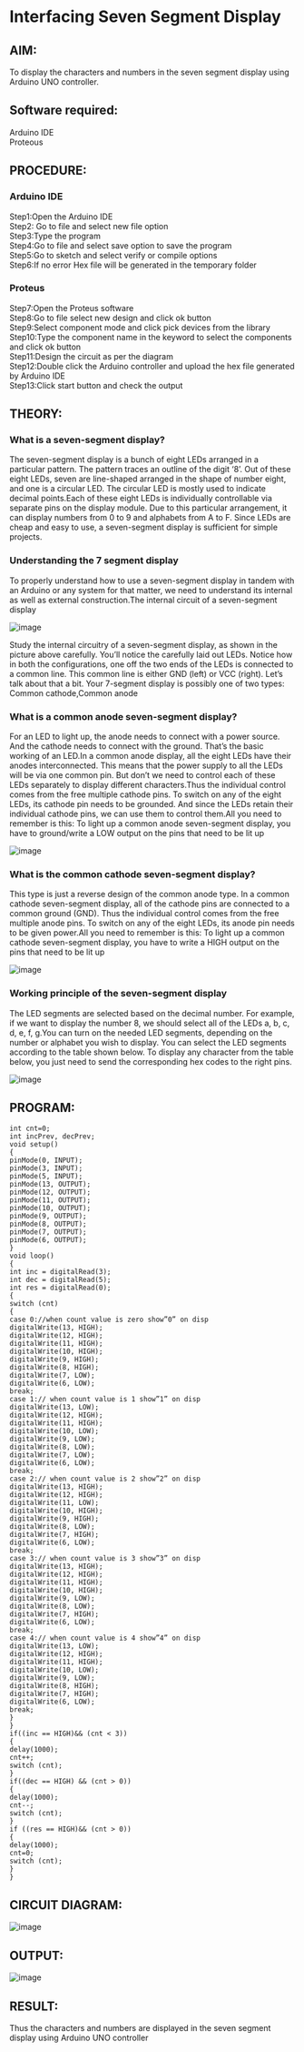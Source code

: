 # Interfacing Seven Segment Display

## AIM:
To display the characters and numbers in the seven segment display using Arduino UNO controller.

## Software required:
Arduino IDE </br>
Proteous

## PROCEDURE:
### Arduino IDE
Step1:Open the Arduino IDE </br>
Step2: Go to file and select new file option </br>
Step3:Type the program </br>
Step4:Go to file and select save option to save the program </br>
Step5:Go to sketch and select verify or compile options </br>
Step6:If no error Hex file will be generated in the temporary folder </br>
### Proteus
Step7:Open the Proteus software </br>
Step8:Go to file select new design and click ok button </br>
Step9:Select component mode and click pick devices from the library </br>
Step10:Type the component name in the keyword to select the components and click ok button </br>
Step11:Design the circuit as per the diagram </br>
Step12:Double click the Arduino controller and upload the hex file generated by Arduino IDE </br>
Step13:Click start button and check the output

## THEORY:

### What is a seven-segment display?

The seven-segment display is a bunch of eight LEDs arranged in a particular pattern. The pattern traces an outline of the digit ‘8’. Out of these eight LEDs, seven are line-shaped arranged in the shape of number eight, and one is a circular LED. The circular LED is mostly used to indicate decimal points.Each of these eight LEDs is individually controllable via separate pins on the display module. Due to this particular arrangement, it can display numbers from 0 to 9 and alphabets from A to F. Since LEDs are cheap and easy to use, a seven-segment display is sufficient for simple projects.

### Understanding the 7 segment display

To properly understand how to use a seven-segment display in tandem with an Arduino or any system for that matter, we need to understand its internal as well as external construction.The internal circuit of a seven-segment display

![image](https://user-images.githubusercontent.com/71547910/235332708-1cd24f92-c15c-44eb-aade-e2bad64f6f5b.png)

Study the internal circuitry of a seven-segment display, as shown in the picture above carefully. You’ll notice the carefully laid out LEDs. Notice how in both the configurations, one off the two ends of the LEDs is connected to a common line. This common line is either GND (left) or VCC (right). Let’s talk about that a bit. Your 7-segment display is possibly one of two types: Common cathode,Common anode

### What is a common anode seven-segment display?

For an LED to light up, the anode needs to connect with a power source. And the cathode needs to connect with the ground. That’s the basic working of an LED.In a common anode display, all the eight LEDs have their anodes interconnected. This means that the power supply to all the LEDs will be via one common pin. But don’t we need to control each of these LEDs separately to display different characters.Thus the individual control comes from the free multiple cathode pins. To switch on any of the eight LEDs, its cathode pin needs to be grounded. And since the LEDs retain their individual cathode pins, we can use them to control them.All you need to remember is this: To light up a common anode seven-segment display, you have to ground/write a LOW output on the pins that need to be lit up

![image](https://user-images.githubusercontent.com/71547910/235332776-7ef7146a-16de-4a56-aff5-2937652364a8.png)

### What is the common cathode seven-segment display?

This type is just a reverse design of the common anode type. In a common cathode seven-segment display, all of the cathode pins are connected to a common ground (GND). Thus the individual control comes from the free multiple anode pins. To switch on any of the eight LEDs, its anode pin needs to be given power.All you need to remember is this: To light up a common cathode seven-segment display, you have to write a HIGH output on the pins that need to be lit up

![image](https://user-images.githubusercontent.com/71547910/235332805-4c1a1a34-0aec-4378-b621-f42b10d30391.png)

### Working principle of the seven-segment display

The LED segments are selected based on the decimal number. For example, if we want to display the number 8, we should select all of the LEDs a, b, c, d, e, f, g.You can turn on the needed LED segments, depending on the number or alphabet you wish to display. You can select the LED segments according to the table shown below. To display any character from the table below, you just need to send the corresponding hex codes to the right pins.

![image](https://user-images.githubusercontent.com/71547910/235332841-7159e75f-b403-43ff-bf96-8ef54ad0310a.png)

## PROGRAM:
```
int cnt=0;
int incPrev, decPrev;
void setup()
{
pinMode(0, INPUT);
pinMode(3, INPUT);
pinMode(5, INPUT);
pinMode(13, OUTPUT);
pinMode(12, OUTPUT);
pinMode(11, OUTPUT);
pinMode(10, OUTPUT);
pinMode(9, OUTPUT);
pinMode(8, OUTPUT);
pinMode(7, OUTPUT);
pinMode(6, OUTPUT);
}
void loop()
{
int inc = digitalRead(3);
int dec = digitalRead(5);
int res = digitalRead(0);
{
switch (cnt)
{
case 0://when count value is zero show”0” on disp
digitalWrite(13, HIGH);
digitalWrite(12, HIGH);
digitalWrite(11, HIGH);
digitalWrite(10, HIGH);
digitalWrite(9, HIGH);
digitalWrite(8, HIGH);
digitalWrite(7, LOW);
digitalWrite(6, LOW);
break;
case 1:// when count value is 1 show”1” on disp
digitalWrite(13, LOW);
digitalWrite(12, HIGH);
digitalWrite(11, HIGH);
digitalWrite(10, LOW);
digitalWrite(9, LOW);
digitalWrite(8, LOW);
digitalWrite(7, LOW);
digitalWrite(6, LOW);
break;
case 2:// when count value is 2 show”2” on disp
digitalWrite(13, HIGH);
digitalWrite(12, HIGH);
digitalWrite(11, LOW);
digitalWrite(10, HIGH);
digitalWrite(9, HIGH);
digitalWrite(8, LOW);
digitalWrite(7, HIGH);
digitalWrite(6, LOW);
break;
case 3:// when count value is 3 show”3” on disp
digitalWrite(13, HIGH);
digitalWrite(12, HIGH);
digitalWrite(11, HIGH);
digitalWrite(10, HIGH);
digitalWrite(9, LOW);
digitalWrite(8, LOW);
digitalWrite(7, HIGH);
digitalWrite(6, LOW);
break;
case 4:// when count value is 4 show”4” on disp
digitalWrite(13, LOW);
digitalWrite(12, HIGH);
digitalWrite(11, HIGH);
digitalWrite(10, LOW);
digitalWrite(9, LOW);
digitalWrite(8, HIGH);
digitalWrite(7, HIGH);
digitalWrite(6, LOW);
break;
}
}
if((inc == HIGH)&& (cnt < 3))
{
delay(1000);
cnt++;
switch (cnt);
}
if((dec == HIGH) && (cnt > 0))
{
delay(1000);
cnt--;
switch (cnt);
}
if ((res == HIGH)&& (cnt > 0))
{
delay(1000);
cnt=0;
switch (cnt);
}
}
```
## CIRCUIT DIAGRAM:

![image](https://github.com/gokul-sureshkumar/Interfacing-Seven-Segment-Display/assets/121148715/7502d18f-8406-419c-82f6-fb054c1512d1)

## OUTPUT:

![image](https://github.com/gokul-sureshkumar/Interfacing-Seven-Segment-Display/assets/121148715/3510bbff-5f98-4f1b-81c0-b65ff97b7a79)

## RESULT:
Thus the characters and numbers are displayed in the seven segment display using Arduino UNO controller
